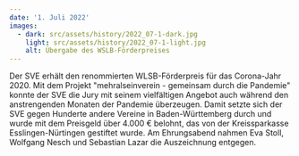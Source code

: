 ```yaml
---
date: '1. Juli 2022'
images:
  - dark: src/assets/history/2022_07-1-dark.jpg
    light: src/assets/history/2022_07-1-light.jpg
    alt: Übergabe des WSLB-Förderpreises
---
```


Der SVE erhält den renommierten WLSB-Förderpreis für das Corona-Jahr 2020. Mit dem Projekt "mehralseinverein - gemeinsam durch die Pandemie" konnte der SVE die Jury mit seinem vielfältigen Angebot auch während den anstrengenden Monaten der Pandemie überzeugen. Damit setzte sich der SVE gegen Hunderte andere Vereine in Baden-Württemberg durch und wurde mit dem Preisgeld über 4.000 € belohnt, das von der Kreissparkasse Esslingen-Nürtingen gestiftet wurde. Am Ehrungsabend nahmen Eva Stoll, Wolfgang Nesch und Sebastian Lazar die Auszeichnung entgegen.
